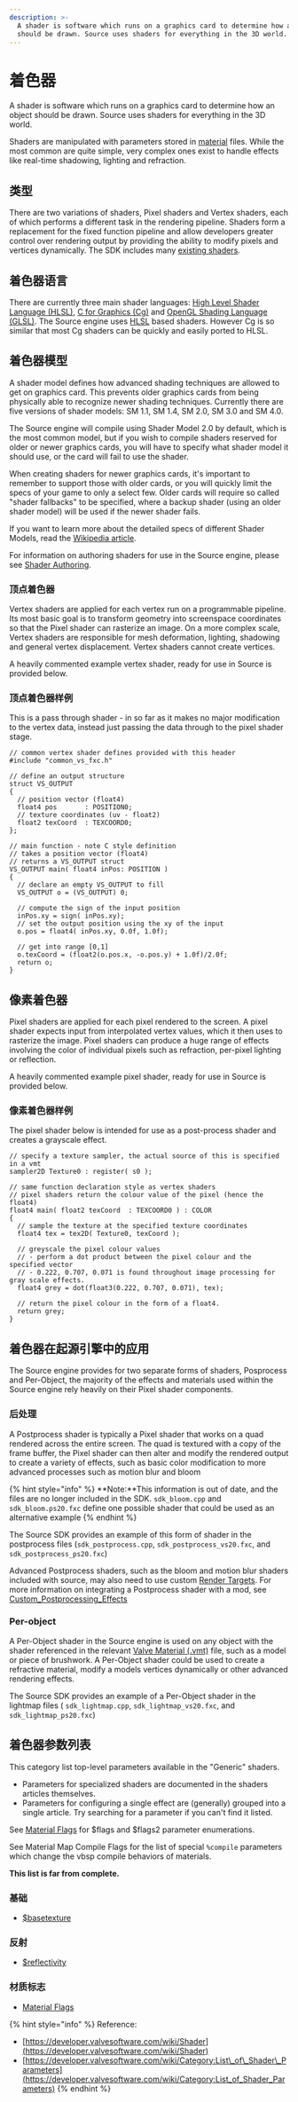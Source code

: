 ```yaml
---
description: >-
  A shader is software which runs on a graphics card to determine how an object
  should be drawn. Source uses shaders for everything in the 3D world.
---
```


# 着色器

A shader is software which runs on a graphics card to determine how an object should be drawn. Source uses shaders for everything in the 3D world.

Shaders are manipulated with parameters stored in [material](../valve-material-type-vmt.md) files. While the most common are quite simple, very complex ones exist to handle effects like real-time shadowing, lighting and refraction.

## 类型

There are two variations of shaders, Pixel shaders and Vertex shaders, each of which performs a different task in the rendering pipeline. Shaders form a replacement for the fixed function pipeline and allow developers greater control over rendering output by providing the ability to modify pixels and vertices dynamically. The SDK includes many [existing shaders](https://developer.valvesoftware.com/wiki/Category:Shaders).

## 着色器语言

There are currently three main shader languages: [High Level Shader Language \(HLSL\)](https://developer.valvesoftware.com/wiki/HLSL), [C for Graphics \(Cg\)](https://developer.valvesoftware.com/wiki/CG) and [OpenGL Shading Language \(GLSL\)](http://en.wikipedia.org/wiki/GLSL). The Source engine uses [HLSL](https://developer.valvesoftware.com/wiki/HLSL) based shaders. However Cg is so similar that most Cg shaders can be quickly and easily ported to HLSL.

## 着色器模型

A shader model defines how advanced shading techniques are allowed to get on graphics card. This prevents older graphics cards from being physically able to recognize newer shading techniques. Currently there are five versions of shader models: SM 1.1, SM 1.4, SM 2.0, SM 3.0 and SM 4.0.

The Source engine will compile using Shader Model 2.0 by default, which is the most common model, but if you wish to compile shaders reserved for older or newer graphics cards, you will have to specify what shader model it should use, or the card will fail to use the shader.

When creating shaders for newer graphics cards, it's important to remember to support those with older cards, or you will quickly limit the specs of your game to only a select few. Older cards will require so called "shader fallbacks" to be specified, where a backup shader \(using an older shader model\) will be used if the newer shader fails.

If you want to learn more about the detailed specs of different Shader Models, read the [Wikipedia article](http://en.wikipedia.org/wiki/High_Level_Shader_Language).

 For information on authoring shaders for use in the Source engine, please see [Shader Authoring](https://developer.valvesoftware.com/wiki/Shader_Authoring).

### 顶点着色器

Vertex shaders are applied for each vertex run on a programmable pipeline. Its most basic goal is to transform geometry into screenspace coordinates so that the Pixel shader can rasterize an image. On a more complex scale, Vertex shaders are responsible for mesh deformation, lighting, shadowing and general vertex displacement. Vertex shaders cannot create vertices.

A heavily commented example vertex shader, ready for use in Source is provided below.

### 顶点着色器样例

This is a pass through shader - in so far as it makes no major modification to the vertex data, instead just passing the data through to the pixel shader stage.

```text
// common vertex shader defines provided with this header
#include "common_vs_fxc.h"

// define an output structure
struct VS_OUTPUT
{
  // position vector (float4)
  float4 pos       : POSITION0;
  // texture coordinates (uv - float2)
  float2 texCoord  : TEXCOORD0;
};

// main function - note C style definition
// takes a position vector (float4)
// returns a VS_OUTPUT struct
VS_OUTPUT main( float4 inPos: POSITION )
{
  // declare an empty VS_OUTPUT to fill
  VS_OUTPUT o = (VS_OUTPUT) 0;

  // compute the sign of the input position
  inPos.xy = sign( inPos.xy);
  // set the output position using the xy of the input
  o.pos = float4( inPos.xy, 0.0f, 1.0f);

  // get into range [0,1]
  o.texCoord = (float2(o.pos.x, -o.pos.y) + 1.0f)/2.0f;
  return o;
}
```

## 像素着色器

Pixel shaders are applied for each pixel rendered to the screen. A pixel shader expects input from interpolated vertex values, which it then uses to rasterize the image. Pixel shaders can produce a huge range of effects involving the color of individual pixels such as refraction, per-pixel lighting or reflection.

A heavily commented example pixel shader, ready for use in Source is provided below.

### 像素着色器样例

The pixel shader below is intended for use as a post-process shader and creates a grayscale effect.

```text
// specify a texture sampler, the actual source of this is specified in a vmt
sampler2D Texture0 : register( s0 );

// same function declaration style as vertex shaders
// pixel shaders return the colour value of the pixel (hence the float4)
float4 main( float2 texCoord  : TEXCOORD0 ) : COLOR
{
  // sample the texture at the specified texture coordinates
  float4 tex = tex2D( Texture0, texCoord );
     
  // greyscale the pixel colour values
  // - perform a dot product between the pixel colour and the specified vector
  // - 0.222, 0.707, 0.071 is found throughout image processing for gray scale effects.
  float4 grey = dot(float3(0.222, 0.707, 0.071), tex);
  
  // return the pixel colour in the form of a float4.          
  return grey;
}
```

## 着色器在起源引擎中的应用

The Source engine provides for two separate forms of shaders, Posprocess and Per-Object, the majority of the effects and materials used within the Source engine rely heavily on their Pixel shader components.

### 后处理

A Postprocess shader is typically a Pixel shader that works on a quad rendered across the entire screen. The quad is textured with a copy of the frame buffer, the Pixel shader can then alter and modify the rendered output to create a variety of effects, such as basic color modification to more advanced processes such as motion blur and bloom

{% hint style="info" %}
**Note:**This information is out of date, and the files are no longer included in the SDK. `sdk_bloom.cpp` and `sdk_bloom.ps20.fxc` define one possible shader that could be used as an alternative example
{% endhint %}

The Source SDK provides an example of this form of shader in the postprocess files \(`sdk_postprocess.cpp`, `sdk_postprocess_vs20.fxc`, and `sdk_postprocess_ps20.fxc`\)

Advanced Postprocess shaders, such as the bloom and motion blur shaders included with source, may also need to use custom [Render Targets](https://developer.valvesoftware.com/w/index.php?title=Render_Targets&action=edit&redlink=1). For more information on integrating a Postprocess shader with a mod, see [Custom\_Postprocessing\_Effects](https://developer.valvesoftware.com/wiki/Custom_Postprocessing_Effects)

### Per-object

A Per-Object shader in the Source engine is used on any object with the shader referenced in the relevant [Valve Material \(.vmt\)](../valve-material-type-vmt.md) file, such as a model or piece of brushwork. A Per-Object shader could be used to create a refractive material, modify a models vertices dynamically or other advanced rendering effects.

The Source SDK provides an example of a Per-Object shader in the lightmap files \( `sdk_lightmap.cpp`, `sdk_lightmap_vs20.fxc`, and `sdk_lightmap_ps20.fxc`\)

## 着色器参数列表

This category list top-level parameters available in the "Generic" shaders.

* Parameters for specialized shaders are documented in the shaders articles themselves.
* Parameters for configuring a single effect are \(generally\) grouped into a single article. Try searching for a parameter if you can't find it listed.

See [Material Flags](material-flags.md) for $flags and $flags2 parameter enumerations.

See Material Map Compile Flags for the list of special `%compile` parameters which change the vbsp compile behaviors of materials.

**This list is far from complete.**

### **基础**

* [$basetexture](usdbasetexture.md)

### 反射

* [$reflectivity](usdreflectivity.md)

### 材质标志

* [Material Flags](material-flags.md)











{% hint style="info" %}
Reference:

* [https://developer.valvesoftware.com/wiki/Shader](https://developer.valvesoftware.com/wiki/Shader)
* [https://developer.valvesoftware.com/wiki/Category:List\_of\_Shader\_Parameters](https://developer.valvesoftware.com/wiki/Category:List_of_Shader_Parameters)
{% endhint %}

